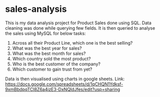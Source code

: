 # sales-analysis
This is my data analysis project for Product Sales done using SQL.
Data cleaning was done while querying few fields. It is then queried to analyse the sales using MySQL for below tasks:
1. Across all their Product Line, which one is the best selling?
2. What was the best year for sales?
3. What was the best month for sales?
4. Which country sold the most product?
5. Who is the best customer of the company?
6. Which customer to gain trust from yet?

Data is then visualised using charts in google sheets.
Link: https://docs.google.com/spreadsheets/d/1qCHQN1Ydksf-9xmBbdpqTCI8Z6a4izE3-DxNQIdJfes/edit?usp=sharing
